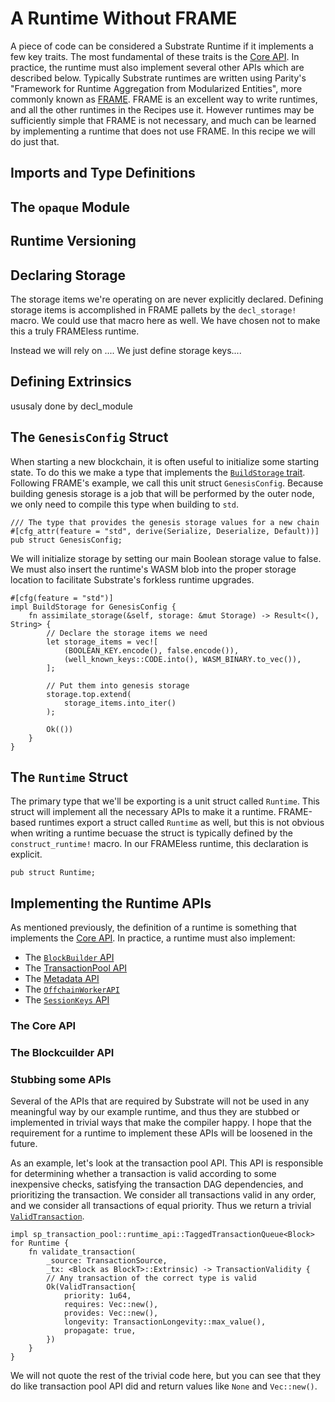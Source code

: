 # A Runtime Without FRAME

A piece of code can be considered a Substrate Runtime if it implements a few key traits. The most
fundamental of these traits is the [Core API](https://crates.parity.io/sp_api/trait.Core.html). In
practice, the runtime must also implement several other APIs which are described below. Typically
Substrate runtimes are written using Parity's "Framework for Runtime Aggregation from Modularized
Entities", more commonly known as
[FRAME](https://substrate.dev/docs/en/knowledgebase/runtime/frame). FRAME is an excellent way to
write runtimes, and all the other runtimes in the Recipes use it. However runtimes may be
sufficiently simple that FRAME is not necessary, and much can be learned by implementing a runtime
that does not use FRAME. In this recipe we will do just that.

## Imports and Type Definitions

## The `opaque` Module

## Runtime Versioning

## Declaring Storage

The storage items we're operating on are never explicitly declared. Defining storage items is
accomplished in FRAME pallets by the `decl_storage!` macro. We could use that macro here as well. We
have chosen not to make this a truly FRAMEless runtime.

Instead we will rely on .... We just define storage keys....

## Defining Extrinsics

ususaly done by decl_module

## The `GenesisConfig` Struct

When starting a new blockchain, it is often useful to initialize some starting state. To do this we
make a type that implements the
[`BuildStorage` trait](https://crates.parity.io/sp_runtime/trait.BuildStorage.html). Following
FRAME's example, we call this unit struct `GenesisConfig`. Because building genesis storage is a job
that will be performed by the outer node, we only need to compile this type when building to `std`.

```rust, ignore
/// The type that provides the genesis storage values for a new chain
#[cfg_attr(feature = "std", derive(Serialize, Deserialize, Default))]
pub struct GenesisConfig;
```

We will initialize storage by setting our main Boolean storage value to false. We must also insert
the runtime's WASM blob into the proper storage location to facilitate Substrate's forkless runtime
upgrades.

```rust, ignore
#[cfg(feature = "std")]
impl BuildStorage for GenesisConfig {
	fn assimilate_storage(&self, storage: &mut Storage) -> Result<(), String> {
		// Declare the storage items we need
		let storage_items = vec![
			(BOOLEAN_KEY.encode(), false.encode()),
			(well_known_keys::CODE.into(), WASM_BINARY.to_vec()),
		];

		// Put them into genesis storage
		storage.top.extend(
			storage_items.into_iter()
		);

		Ok(())
	}
}
```

## The `Runtime` Struct

The primary type that we'll be exporting is a unit struct called `Runtime`. This struct will
implement all the necessary APIs to make it a runtime. FRAME-based runtimes export a struct called
`Runtime` as well, but this is not obvious when writing a runtime becuase the struct is typically
defined by the `construct_runtime!` macro. In our FRAMEless runtime, this declaration is explicit.

```rust, ignore
pub struct Runtime;
```

## Implementing the Runtime APIs

As mentioned previously, the definition of a runtime is something that implements the
[Core API](https://crates.parity.io/sp_api/trait.Core.html). In practice, a runtime must also
implement:

-   The [`BlockBuilder` API](https://crates.parity.io/sp_block_builder/trait.BlockBuilder.html)
-   The
    [TransactionPool API](https://crates.parity.io/sp_transaction_pool/runtime_api/trait.TaggedTransactionQueue.html)
-   The [Metadata API](https://crates.parity.io/sp_api/trait.Metadata.html)
-   The [`OffchainWorkerAPI`](https://crates.parity.io/sp_offchain/trait.OffchainWorkerApi.html)
-   The [`SessionKeys` API](https://crates.parity.io/sp_session/trait.SessionKeys.html)

### The Core API

### The Blockcuilder API

### Stubbing some APIs

Several of the APIs that are required by Substrate will not be used in any meaningful way by our
example runtime, and thus they are stubbed or implemented in trivial ways that make the compiler
happy. I hope that the requirement for a runtime to implement these APIs will be loosened in the
future.

As an example, let's look at the transaction pool API. This API is responsible for determining
whether a transaction is valid according to some inexpensive checks, satisfying the transaction DAG
dependencies, and prioritizing the transaction. We consider all transactions valid in any order, and
we consider all transactions of equal priority. Thus we return a trivial
[`ValidTransaction`](https://crates.parity.io/sp_runtime/transaction_validity/struct.ValidTransaction.html).

```rust, ignore
impl sp_transaction_pool::runtime_api::TaggedTransactionQueue<Block> for Runtime {
	fn validate_transaction(
		_source: TransactionSource,
		_tx: <Block as BlockT>::Extrinsic) -> TransactionValidity {
		// Any transaction of the correct type is valid
		Ok(ValidTransaction{
			priority: 1u64,
			requires: Vec::new(),
			provides: Vec::new(),
			longevity: TransactionLongevity::max_value(),
			propagate: true,
		})
	}
}
```

We will not quote the rest of the trivial code here, but you can see that they do like transaction
pool API did and return values like `None` and `Vec::new()`.

